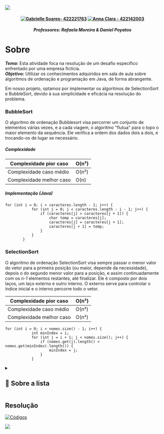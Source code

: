 

<img src="https://github.com/S4-2024/Lista1/blob/main/arquivos/ESTRUTURAS%20DE%20DADOS%20E%20ALGORITMOS.png">

<h4 align="center" >    
   
[![Gabrielle Soares- 422221763](https://img.shields.io/badge/Gabrielle_Soares-422221763-pink?style=for-the-badge&logo=github&logoColor=pinkr)](https://github.com/gabriellesote)
[![ Anna Clara - 422142003](https://img.shields.io/static/v1?label=+Anna+Clara&message=422142003&color=C683D7&style=for-the-badge&logo=github&logoColor=C683D7)](https://github.com/byasun)

</h4>

<h4 align="center" > <em> Professores: Rafaela Moreira & Daniel Poyatos  </em>  </h4>

# Sobre


***Tema:*** Esta atividade foca na resolução de um desafio específico enfrentado por uma empresa fictícia.
<br>
***Objetivo:*** Utilizar os conhecimentos adquiridos em sala de aula sobre algoritmos de ordenação e programação em Java, de forma abrangente.

Em nosso projeto, optamos por implementar os algoritmos de SelectionSort e BubbleSort, devido à sua simplicidade e eficácia na resolução do problema.
<br>

### BubbleSort
O algoritmo de ordenação Bubblesort visa percorrer um conjunto de elementos várias vezes, e a cada viagem, o algoritmo "flutua" para o topo o maior elemento da sequência. Ele verifica a ordem dos dados dois a dois, e trocando-os de lugar se necessário.




##### Complexidade





| Complexidade pior caso  |  O(n²) |
| - | -|
| Complexidade caso médio	| O(n²)  |
| Complexidade melhor caso	|  O(n) 	|


##### Implementação (Java) 

```
for (int i = 0; i < caracteres.length - 1; i++) {
            for (int j = 0; j < caracteres.length - i - 1; j++) {
                if (caracteres[j] > caracteres[j + 1]) {
                    char temp = caracteres[j];
                    caracteres[j] = caracteres[j + 1];
                    caracteres[j + 1] = temp;
                }
            }
        }
```



### SelectionSort

O algoritmo de ordenação SelectionSort visa sempre passar o menor valor do vetor para a primeira posição (ou maior, depende da necessidade), depois o do segundo menor valor para a posição, e assim continuadamente com os <em> n-1 </em> elementos restantes, até finalizar. Ele é composto por dois laços, um laço externo e outro interno. O externo serve para controlar o índice inicial e o interno percorre todo o vetor. 

| Complexidade pior caso    	|  O(n²) |
|---	|---	|
| Complexidade caso médio	   | O(n²)  |
| Complexidade melhor caso	|  O(n²) 	|

```
for (int i = 0; i < nomes.size() - 1; i++) {
            int minIndex = i;
            for (int j = i + 1; j < nomes.size(); j++) {
                if (nomes.get(j).length() < nomes.get(minIndex).length()) {
                    minIndex = j;
                }
            }
```


<details>
<summary>  <h2> 👾 Sobre a lista  </h2> </summary>

<h3 align="center" >

[![PDF](https://img.shields.io/badge/PDF-pink?style=for-the-badge&logo=github&logoColor=white+)](https://github.com/S4-2024/Lista1/blob/main/arquivos/EDAAA3ListadeExerccios1_20240415175717.pdf)
</h3>
 
 
<p>
Uma empresa de aplicativos de jogos, contratou você para desenvolver uma
solução para o seguinte problema:
</p>

* Dado o arquivo “JogosDesordenados.csv” contendo nomes de jogos
classificados em:
<ol>
 <li>Ação</li>
 <li>Cartas</li>
 <li>Corrida</li>
 <li>Estratégia</li>
 <li>RPG</li>
 <li>Esportes</li>
 <li>Palavras</li>
 <li>Quebra-Cabeça</li>
</ol>

* Deseja-se ordená-lo de duas formas: pela classificação e pela avaliação.
* Para fazer as ordenações, utilize dois algoritmos diferentes. Ex:
SelectionSort, BubbleSort.
* Crie um menu com as seguintes opções:

<span style="color:blue">   [1] Ler arquivo <br>
   [2] Ordenar em Categoria <br>
   [3] Ordenar em Avaliação <br>
   [4] Sair
 </span>.

<p>
→ Opção 1: 
 
* Ler o arquivo “JogosDesordenados.csv” e salvar os dados em um
vetor do tipo Item. Item é uma classe com os atributos:
     * Jogos(String): corresponde aos jogos mais acessados na Web (primeira coluna do arquivo).
     * Categoria(String): corresponde às categorias dos jogos (segunda coluna do arquivo).
     * Avaliacao(double): corresponde à avaliação dos usuários em relação aos jogos, varia de 0 e 5 (terceira coluna do arquivo).

→ Opção 2: <br>
 
* Ordenar o nome dos jogos pela categoria (ordem alfabética).
* Salvar o vetor de Item ordenado em um arquivo denominado: “JogosOrdenadosporCategoria.csv”.

→ Opção 3: <br>
 
*  Ordenar o nome dos jogos de acordo com a avaliação (ordem decrescente) de cada uma das categorias.
*  Salvar o vetor de Item ordenado em um arquivo denominado: “JogosOrdenadosporAvaliacao.csv”.

→ Opção 4: <br>
 * Fechar o programa.


 
</p>
</details>


 <h2> Resolução </h2>
 
[![Códigos](https://img.shields.io/badge/Códigos-blueviolet?style=for-the-badge&logo=github&logoColor=white+)](https://github.com/S4-2024/Lista1/tree/main/src)
 

  <img src="https://giffiles.alphacoders.com/215/215911.gif">

